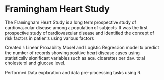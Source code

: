 # Framingham Heart Study
The Framingham Heart Study is a long term prospective study of cardiovascular disease among a population of subjects. It was the first prospective study of cardiovascular disease and identified the concept of risk factors in patients using various factors.

Created a Linear Probability Model and Logistic Regression model to predict the number of records showing positive heart disease cases using statistically significant variables such as age, cigarettes per day, total cholesterol and glucose level. 

Performed Data exploration and data pre-processing tasks using R.
